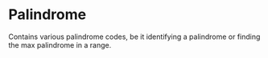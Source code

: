 # Palindrome

Contains various palindrome codes, be it identifying a palindrome or finding the max palindrome in a range.
